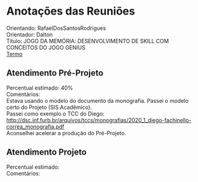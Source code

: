 # Anotações das Reuniões

Orientando: RafaelDosSantosRodrigues  
Orientador: Dalton  
Título: JOGO DA MEMÓRIA: DESENVOLVIMENTO DE SKILL COM CONCEITOS DO JOGO GENIUS  
[Termo](RafaelDosSantosRodrigues_Termo.pdf "Termo")  

## Atendimento Pré-Projeto

Percentual estimado: 40%  
Comentários:  
Estava usando o modelo do documento da monografia. Passei o modelo certo do Projeto (SIS Acadêmico).  
Passei como exemplo o TCC do Diego: <http://dsc.inf.furb.br/arquivos/tccs/monografias/2020_1_diego-fachinello-correa_monografia.pdf>  
Aconselhei acelerar a produção do Pré-Projeto.  

## Atendimento Projeto

Percentual estimado:  
Comentários:  
